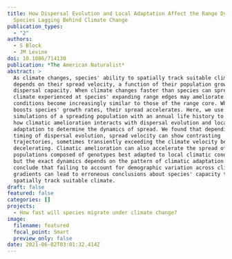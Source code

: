 ```yaml
---
title: How Dispersal Evolution and Local Adaptation Affect the Range Dynamics of
  Species Lagging Behind Climate Change
publication_types:
  - "2"
authors:
  - S Block
  - JM Levine
doi: 10.1086/714130
publication: *The American Naturalist*
abstract: >
  As climate changes, species' ability to spatially track suitable climate
  depends on their spread velocity, a function of their population growth and
  dispersal capacity. When climate changes faster than species can spread, the
  climate experienced at species' expanding range edges may ameliorate as
  conditions become increasingly similar to those of the range core. When this
  boosts species' growth rates, their spread accelerates. Here, we use
  simulations of a spreading population with an annual life history to explore
  how climatic amelioration interacts with dispersal evolution and local
  adaptation to determine the dynamics of spread. We found that depending on the
  timing of dispersal evolution, spread velocity can show contrasting
  trajectories, sometimes transiently exceeding the climate velocity before
  decelerating. Climatic amelioration can also accelerate the spread of
  populations composed of genotypes best adapted to local climatic conditions,
  but the exact dynamics depends on the pattern of climatic adaptation. We
  conclude that failing to account for demographic variation across climatic
  gradients can lead to erroneous conclusions about species' capacity to
  spatially track suitable climate.
draft: false
featured: false
categories: []
projects:
  - How fast will species migrate under climate change?
image:
  filename: featured
  focal_point: Smart
  preview_only: false
date: 2021-06-02T03:01:32.414Z
---
```

